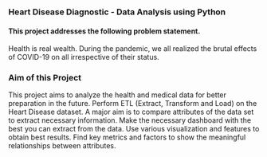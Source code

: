 ### Heart Disease Diagnostic - Data Analysis using Python
#### This project addresses the following problem statement.
Health is real wealth. During the pandemic, we all realized the brutal effects of COVID-19 on all irrespective of their status. 

### Aim of this Project
This project aims to analyze the health and medical data for better preparation in the future.
Perform ETL (Extract, Transform and Load) on the Heart Disease dataset. A major aim is to compare attributes of the data set to extract necessary information. Make the necessary dashboard with the best you can extract from the data. Use various visualization and features to obtain best results. Find key metrics and factors to show the meaningful relationships between attributes.
